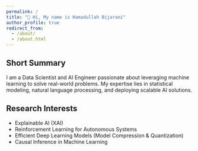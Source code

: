 ```yaml
---
permalink: /
title: "👋 Hi, My name is Hamadullah Bijarani"
author_profile: true
redirect_from: 
  - /about/
  - /about.html
---
```


Short Summary
------
I am a Data Scientist and AI Engineer passionate about leveraging machine learning to solve real-world problems. My expertise lies in statistical modeling, natural language processing, and deploying scalable AI solutions.


Research Interests
------

* Explainable AI (XAI)
* Reinforcement Learning for Autonomous Systems
* Efficient Deep Learning Models (Model Compression & Quantization)
* Causal Inference in Machine Learning

